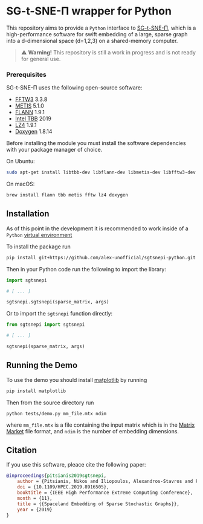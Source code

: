 # SG-t-SNE-Π wrapper for Python

This repository aims to provide a `Python` interface to 
[SG-t-SNE-Π](http://t-sne-pi.cs.duke.edu), which is a high-performance 
software for swift embedding of a large, sparse graph into
a d-dimensional space (d=1,2,3) on a shared-memory computer.

> :warning: **Warning!** This repository is still a work in progress and is not ready for general use.

### Prerequisites

SG-t-SNE-Π uses the following open-source software:

-   [FFTW3](http://www.fftw.org/) 3.3.8
-   [METIS](http://glaros.dtc.umn.edu/gkhome/metis/metis/overview) 5.1.0
-   [FLANN](https://www.cs.ubc.ca/research/flann/) 1.9.1
-   [Intel TBB](https://01.org/tbb) 2019
-   [LZ4](https://github.com/lz4/lz4) 1.9.1
-   [Doxygen](http://www.doxygen.nl/) 1.8.14

Before installing the module you must install the software dependencies
with your package manager of choice.

On Ubuntu:
```sh
sudo apt-get install libtbb-dev libflann-dev libmetis-dev libfftw3-dev liblz4-dev doxygen
```

On macOS:
```sh
brew install flann tbb metis fftw lz4 doxygen
```

## Installation

As of this point in the development it is recommended to work inside of a
`Python` [virtual environment](https://docs.python.org/3/library/venv.html)

To install the package run
```sh
pip install git+https://github.com/alex-unofficial/sgtsnepi-python.git
```

Then in your Python code run the following to import the library:
```python
import sgtsnepi

# [ ... ]

sgtsnepi.sgtsnepi(sparse_matrix, args)
```

Or to import the `sgtsnepi` function directly:
```python
from sgtsnepi import sgtsnepi

# [ ... ]

sgtsnepi(sparse_matrix, args)
```

## Running the Demo

To use the demo you should install [matplotlib](https://matplotlib.org/) by running
```sh
pip install matplotlib
```

Then from the source directory run
```
python tests/demo.py mm_file.mtx ndim
```
where `mm_file.mtx` is a file containing the input matrix which is in the
[Matrix Market](https://math.nist.gov/MatrixMarket/index.html) file format,
and `ndim` is the number of embedding dimensions.

## Citation

If you use this software, pleace cite the following paper:

```bibtex
@inproceedings{pitsianis2019sgtsnepi,
    author = {Pitsianis, Nikos and Iliopoulos, Alexandros-Stavros and Floros, Dimitris and Sun,        Xiaobai},
    doi = {10.1109/HPEC.2019.8916505},
    booktitle = {IEEE High Performance Extreme Computing Conference},
    month = {11},
    title = {{Spaceland Embedding of Sparse Stochastic Graphs}},
    year = {2019}
}
```

